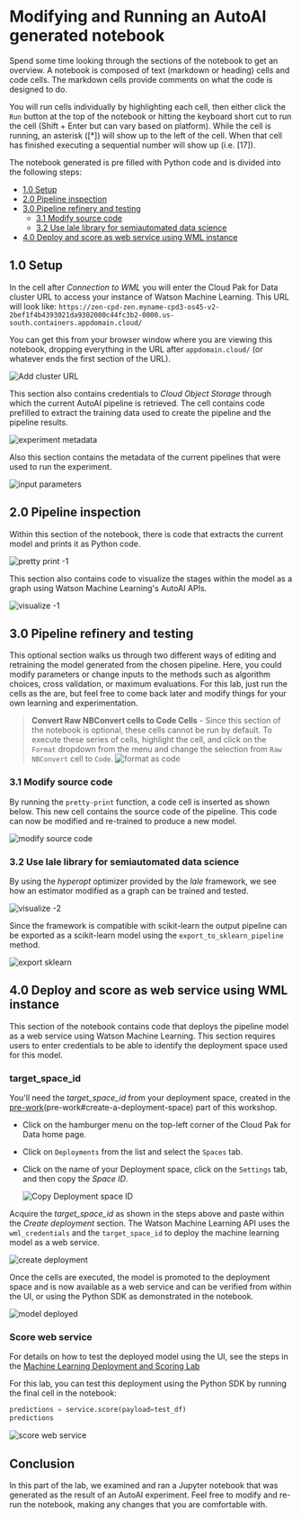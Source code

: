 # Modifying and Running an AutoAI generated notebook

Spend some time looking through the sections of the notebook to get an overview. A notebook is composed of text (markdown or heading) cells and code cells. The markdown cells provide comments on what the code is designed to do.

You will run cells individually by highlighting each cell, then either click the `Run` button at the top of the notebook or hitting the keyboard short cut to run the cell (Shift + Enter but can vary based on platform). While the cell is running, an asterisk ([\*]) will show up to the left of the cell. When that cell has finished executing a sequential number will show up (i.e. [17]).

The notebook generated is pre filled with Python code and is divided into the following steps:

- [1.0 Setup](#10-setup)
- [2.0 Pipeline inspection](#20-pipeline-inspection)
- [3.0 Pipeline refinery and testing](#30-pipeline-refinery-and-testing)
  - [3.1 Modify source code](#31-modify-source-code)
  - [3.2 Use lale library for semiautomated data science](#32-use-lale-library-for-semiautomated-data-science)
- [4.0 Deploy and score as web service using WML instance](#40-deploy-and-score-as-web-service-using-wml-instance)

## 1.0 Setup

In the cell after *Connection to WML* you will enter the Cloud Pak for Data cluster URL to access your instance of Watson Machine Learning. This URL will look like:
`https://zen-cpd-zen.myname-cpd3-os45-v2-2bef1f4b4393021da9302000c44fc3b2-0000.us-south.containers.appdomain.cloud/`

You can get this from your browser window where you are viewing this notebook, dropping everything in the URL after `appdomain.cloud/` (or whatever ends the first section of the URL).

  ![Add cluster URL](../images/autoai-add-cluster-url.png)

This section also contains credentials to *Cloud Object Storage* through which the current AutoAI pipeline is retrieved. The cell contains code prefilled to extract the training data used to create the pipeline and the pipeline results.

  ![experiment metadata](../images/autoai-experiment-metadata.png)

Also this section contains the metadata of the current pipelines that were used to run the experiment.

  ![input parameters](../images/autoai-input-parameters.png)

## 2.0 Pipeline inspection

Within this section of the notebook, there is code that extracts the current model and prints it as Python code.

  ![pretty print -1](../images/autoai-pretty-print-1.png)

This section also contains code to visualize the stages within the model as a graph using Watson Machine Learning's AutoAI APIs.

  ![visualize -1](../images/autoai-visualize-1.png)

## 3.0 Pipeline refinery and testing

This optional section walks us through two different ways of editing and retraining the model generated from the chosen pipeline. Here, you could modify parameters or change inputs to the methods such as algorithm choices, cross validation, or maximum evaluations. For this lab, just run the cells as the are, but feel free to come back later and modify things for your own learning and experimentation.

>**Convert Raw NBConvert cells to Code Cells** -
Since this section of the notebook is optional, these cells cannot be run by default. To execute these series of cells, highlight the cell, and click on the `Format` dropdown from the menu and change the selection from `Raw NBConvert` cell to `Code`.
  ![format as code](../images/autoai-format-as-code.png)

### 3.1 Modify source code

By running the `pretty-print` function, a  code cell is inserted as shown below. This new cell contains the source code of the pipeline. This code can now be modified and re-trained to produce a new model.

  ![modify source code](../images/autoai-modify-source-code.png)

### 3.2 Use lale library for semiautomated data science

By using the *hyperopt* optimizer provided by the *lale* framework, we see how an estimator modified as a graph can be trained and tested.

  ![visualize -2](../images/autoai-visualize-2.png)

Since the framework is compatible with scikit-learn the output pipeline can be exported as a scikit-learn model using the `export_to_sklearn_pipeline` method.

  ![export sklearn](../images/autoai-export-sklearn.png)

## 4.0 Deploy and score as web service using WML instance

This section of the notebook contains code that deploys the pipeline model as a web service using Watson Machine Learning. This section requires users to enter credentials to be able to identify the deployment space used for this model.

### target_space_id

You'll need the *target_space_id* from your deployment space, created in the [pre-work](https://github.ibm.com/IBMDeveloper/cp4d-workshop-credit-risk/tree/CPDaaS-master/workshop/pre-work#create-a-deployment-space)(pre-work#create-a-deployment-space) part of this workshop.

* Click on the hamburger menu on the top-left corner of the Cloud Pak for Data home page.

* Click on `Deployments` from the list and select the `Spaces` tab.

* Click on the name of your Deployment space, click on the `Settings` tab, and then copy the *Space ID*.

  ![Copy Deployment space ID](../images/autoai-get-deployment-space-id.png)


Acquire the *target_space_id* as shown in the steps above and paste within the *Create deployment* section. The Watson Machine Learning API uses the `wml_credentials` and the `target_space_id` to deploy the machine learning model as a web service.

  ![create deployment](../images/autoai-create-deployment-autoai.png)

Once the cells are executed, the model is promoted to the deployment space and is now available as a web service and can be verified from within the UI, or using the Python SDK as demonstrated in the notebook.

  ![model deployed](../images/autoai-wml-model-deployed.png)

### Score web service

For details on how to test the deployed model using the UI, see the steps in the [Machine Learning Deployment and Scoring Lab](machine-learning-deployment-scoring/README.md#test-online-model-deployment)

For this lab, you can test this deployment using the Python SDK by running the final cell in the notebook:

```python
predictions = service.score(payload=test_df)
predictions
```
  ![score web service](../images/autoai-score-webservice.png)

## Conclusion

In this part of the lab, we examined and ran a Jupyter notebook that was generated as the result of an AutoAI experiment. Feel free to modify and re-run the notebook, making any changes that you are comfortable with.
